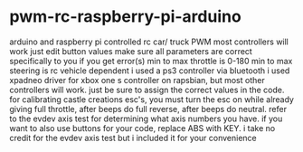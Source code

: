 # pwm-rc-raspberry-pi-arduino
arduino and raspberry pi controlled rc car/ truck PWM
most controllers will work just edit button values
make sure all parameters are correct specifically to you if you get error(s)
min to max throttle is 0-180
min to max steering is rc vehicle dependent
i used a ps3 controller via bluetooth
i used xpadneo driver for xbox one s controller on rapsbian, but most other controllers will work. just be sure to assign the correct values in the code. for calibrating castle creations esc's, you must turn the esc on while already giving full throttle, after beeps do full reverse, after beeps do neutral. refer to the evdev axis test for determining what axis numbers you have. if you want to also use buttons for your code, replace ABS with KEY. i take no credit for the evdev axis test but i included it for your convenience 
